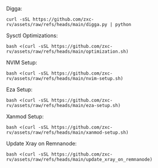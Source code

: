 Digga:

```
curl -sSL https://github.com/zxc-rv/assets/raw/refs/heads/main/digga.py | python
```
Sysctl Optimizations:

```
bash <(curl -sSL https://github.com/zxc-rv/assets/raw/refs/heads/main/optimization.sh)
```

NVIM Setup:

```
bash <(curl -sSL https://github.com/zxc-rv/assets/raw/refs/heads/main/nvim-setup.sh)
```

Eza Setup:

```
bash <(curl -sSL https://github.com/zxc-rv/assets/raw/refs/heads/main/eza-setup.sh)
```

Xanmod Setup:

```
bash <(curl -sSL https://github.com/zxc-rv/assets/raw/refs/heads/main/xanmod-setup.sh)
```

Update Xray on Remnanode:

```
bash <(curl -sSL https://github.com/zxc-rv/assets/raw/refs/heads/main/update_xray_on_remnanode)
```
